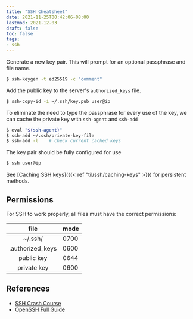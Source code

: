 ```yaml
---
title: "SSH Cheatsheet"
date: 2021-11-25T00:42:06+08:00
lastmod: 2021-12-03
draft: false
toc: false
tags:
- ssh
---
```


Generate a new key pair. This will prompt for an optional passphrase and file
name.
```bash
$ ssh-keygen -t ed25519 -c "comment"
```
Add the public key to the server's `authorized_keys` file.
```bash
$ ssh-copy-id -i ~/.ssh/key.pub user@ip
```

To eliminate the need to type the passphrase for every use of the key, we can
cache the private key with `ssh-agent` and `ssh-add`
```bash
$ eval "$(ssh-agent)"
$ ssh-add ~/.ssh/private-key-file
$ ssh-add -l	# check current cached keys
```
The key pair should be fully configured for use
```bash
$ ssh user@ip
```

See [Caching SSH keys]({{< ref "til/ssh/caching-keys" >}}) for persistent
methods.

## Permissions

For SSH to work properly, all files must have the correct permissions:

| file		    | mode |
| :---------: | :--- |
| ~/.ssh/	    | 0700 |
| .authorized_keys | 0600 |
| public key  | 0644 |
| private key | 0600 |

## References
- [SSH Crash Course](https://www.youtube.com/watch?v=hQWRp-FdTpc)
- [OpenSSH Full Guide](https://www.youtube.com/watch?v=YS5Zh7KExvE)
